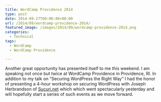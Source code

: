 ```yaml
---
title: WordCamp Providence 2014
type: post
date: 2014-09-27T00:00:00+00:00
url: /2014/09/wordcamp-providence-2014/
featured_image: /images/2014/09/wordcamp-providence-2014.png
categories:
  - Technical
tags:
  - WordCamp
  - WordCamp Providence

---
```

Another great opportunity has presented itself to me this weekend. I am speaking not once but twice at WordCamp Providence in Providence, RI. In addition to my talk on “Securing WordPress the Right Way” I had the honor of presenting a 4-hour workshop on securing WordPress with&nbsp;Joseph Herbrandson of <a title="Sucuri" href="http://sucuri.net" target="_blank" rel="noopener noreferrer">Sucuri.net</a>&nbsp;which which went spectacularly yesterday and will hopefully start a series of such events as we move forward.